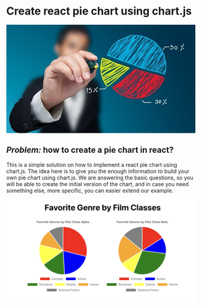 # Create react pie chart using chart.js

![banner](img/banner.jpeg)

## *Problem:* how to create a pie chart in react?

This is a simple solution on how to implement a react pie chart using chart.js. 
The idea here is to give you the enough information to build your own pie chart using chart.js.
We are answering the basic questions, so you will be able to create the initial version of the chart, 
and in case you need something else, more specific, you can easier extend our example.

![Favorite Genre by Film Classes Chart](img/charts.png)